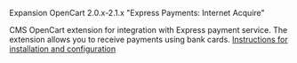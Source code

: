 Expansion OpenCart 2.0.x-2.1.x "Express Payments: Internet Acquire"
<p> CMS OpenCart extension for integration with Express payment service. The extension allows you to receive payments using bank cards. </ P>
<a href="httpps://express-pay.by/cms-extensions/opencart#2_1_x"> Instructions for installation and configuration </a>
  
